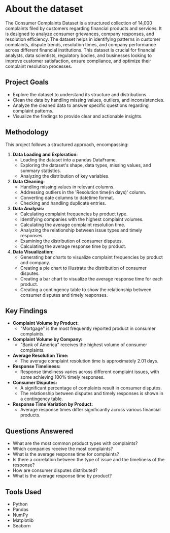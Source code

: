 <h1> About the dataset </h1>
The Consumer Complaints Dataset is a structured collection of 14,000 complaints filed by customers regarding financial products and services.
It is designed to analyze consumer grievances, company responses, and resolution efficiency.
The dataset helps in identifying patterns in customer complaints, dispute trends, resolution times, and company performance across different financial institutions.
This dataset is crucial for financial analysts, data scientists, regulatory bodies, and businesses looking to improve customer satisfaction, ensure compliance, and optimize their complaint resolution processes.

## Project Goals

* Explore the dataset to understand its structure and distributions.
* Clean the data by handling missing values, outliers, and inconsistencies.
* Analyze the cleaned data to answer specific questions regarding complaint patterns.
* Visualize the findings to provide clear and actionable insights.

## Methodology

This project follows a structured approach, encompassing:

1.  **Data Loading and Exploration:**
    * Loading the dataset into a pandas DataFrame.
    * Exploring the dataset's shape, data types, missing values, and summary statistics.
    * Analyzing the distribution of key variables.
2.  **Data Cleaning:**
    * Handling missing values in relevant columns.
    * Addressing outliers in the 'Resolution time(in days)' column.
    * Converting date columns to datetime format.
    * Checking and handling duplicate entries.
3.  **Data Analysis:**
    * Calculating complaint frequencies by product type.
    * Identifying companies with the highest complaint volumes.
    * Calculating the average complaint resolution time.
    * Analyzing the relationship between issue types and timely responses.
    * Examining the distribution of consumer disputes.
    * Calculating the average response time by product.
4.  **Data Visualization:**
    * Generating bar charts to visualize complaint frequencies by product and company.
    * Creating a pie chart to illustrate the distribution of consumer disputes.
    * Creating a bar chart to visualize the average response time for each product.
    * Creating a contingency table to show the relationship between consumer disputes and timely responses.

## Key Findings

* **Complaint Volume by Product:**
    * "Mortgage" is the most frequently reported product in consumer complaints.
* **Complaint Volume by Company:**
    * "Bank of America" receives the highest volume of consumer complaints.
* **Average Resolution Time:**
    * The average complaint resolution time is approximately 2.01 days.
* **Response Timeliness:**
    * Response timeliness varies across different complaint issues, with some achieving 100% timely responses.
* **Consumer Disputes:**
    * A significant percentage of complaints result in consumer disputes.
    * The relationship between disputes and timely responses is shown in a contingency table.
* **Response Time Variation by Product:**
    * Average response times differ significantly across various financial products.

## Questions Answered

* What are the most common product types with complaints?
* Which companies receive the most complaints?
* What is the average response time for complaints?
* Is there a correlation between the type of issue and the timeliness of the response?
* How are consumer disputes distributed?
* What is the average response time by product?

## Tools Used

* Python
* Pandas
* NumPy
* Matplotlib
* Seaborn
